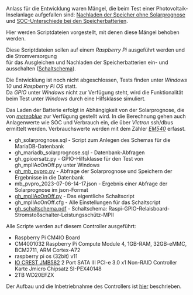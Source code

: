 Anlass für die Entwicklung waren Mängel, die beim Test einer Photovoltaik-Inselanlage aufgefallen sind: [Nachladen der Speicher ohne Solarprognose](https://github.com/grasmax/s1/issues/11) und [SOC-Unterschiede bei den Speicherbatterien](https://github.com/grasmax/s1/issues/6).

Hier werden Scriptdateien vorgestellt, mit denen diese Mängel behoben werden.

Diese Scriptdateien sollen auf einem _Raspberry Pi_ ausgeführt werden und die Stromversorgung<br> für das Ausgleichen und Nachladen der Speicherbatterien ein- und ausschalten
([Schaltschema](https://github.com/grasmax/AcOnOff/blob/main/doc/gh_schaltschema.pdf)).

Die Entwicklung ist noch nicht abgeschlossen, Tests finden unter _Windows 10_ und _Raspberry Pi OS_ statt.<br> Da _GPIO_ unter _Windows_ nicht zur Verfügung steht, wird die Funktionalität beim Test unter _Windows_ durch eine Hilfsklasse simuliert.

Das Laden der Batterie erfolgt in Abhängigkeit von der Solarprognose, die von [_meteoblue_](https://www.meteoblue.com) zur Verfügung gestellt wird.
In die Berechnung gehen auch Anlagenwerte wie SOC und Verbrauch ein, die über _Victron_ ssh/dbus ermittelt werden.
Verbrauchswerte werden mit dem Zähler [_EM540_](https://www.gavazziautomation.com/images/PIM/DATASHEET/DEU/EM540_DS_DEU.pdf) erfasst.

* gh_solarprognose.sql - Script zum Anlegen des Schemas für die MariaDB-Datenbank
* gh_mariadb_solarprognose.sql - Datenbank-Abfragen
* gh_gpioersatz.py - GPIO-Hilfsklasse für den Test von gh_mpIIAcOnOff.py unter Windows
* [gh_mb_pvpro.py](https://github.com/grasmax/AcOnOff/blob/main/script/gh_mb_pvpro.py) - Abfrage der Solarprognose und Speichern der Ergebnisse in die Datenbank
* mb_pvpro_2023-07-06-14-17.json - Ergebnis einer Abfrage der Solarprognose im json-Format
* [gh_mpIIAcOnOff.py](https://github.com/grasmax/AcOnOff/blob/main/script/gh_mpIIAcOnOff.py) - Das eigentliche Schaltscript
* gh_mpIIAcOnOff.cfg - Alle Einstellungen für das Schaltscript
* [gh_schaltschema.pdf](https://github.com/grasmax/AcOnOff/blob/main/doc/gh_schaltschema.pdf) - Schaltschema: Raspi-GPIO-Relaisboard-Stromstoßschalter-Leistungsschütz-MPII

Alle Scripte werden auf diesem Controller ausgeführt:
* Raspberry Pi CM4IO Board
* CM4001032 Raspberry Pi Compute Module 4, 1GB-RAM, 32GB-eMMC, BCM2711, ARM Cortex-A72
* raspberry pi os (32bit) v11
* [IO CREST JMB582](https://github.com/geerlingguy/raspberry-pi-pcie-devices/issues/64) 2 Port SATA III PCI-e 3.0 x1 Non-RAID Controller Karte Jmicro Chipsatz SI-PEX40148 
* 2TB WD20EFZX
  
Der Aufbau und die Inbetriebnahme des Controllers ist [hier](https://github.com/grasmax/AcOnOff/blob/main/doc/Inbetriebnahme%20eines%20Steuerrechners%20f%C3%BCr%20eine%20Photovoltaikinsel.pdf) beschrieben.

